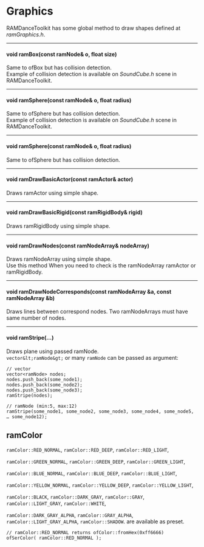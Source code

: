 
# Graphics

RAMDanceToolkit has some global method to draw shapes defined at _ramGraphics.h_.

---

#### void ramBox(const ramNode& o, float size)

Same to ofBox but has collision detection.  
Example of collision detection is available on _SoundCube.h_ scene in RAMDanceToolkit.

---

#### void ramSphere(const ramNode& o, float radius)

Same to ofSphere but has collision detection.  
Example of collision detection is available on _SoundCube.h_ scene in RAMDanceToolkit.

---

#### void ramSphere(const ramNode& o, float radius)

Same to ofSphere but has collision detection.

---

#### void ramDrawBasicActor(const ramActor& actor)

Draws ramActor using simple shape.

---

#### void ramDrawBasicRigid(const ramRigidBody& rigid)

Draws ramRigidBody using simple shape.

----

#### void ramDrawNodes(const ramNodeArray& nodeArray)

Draws ramNodeArray using simple shape.  
Use this method When you need to check is the ramNodeArray ramActor or ramRigidBody.

----

#### void ramDrawNodeCorresponds(const ramNodeArray &a, const ramNodeArray &b)

Draws lines between correspond nodes. Two ramNodeArrays must have same number of nodes.

----

#### void ramStripe(...)

Draws plane using passed ramNode.  
`vector&lt;ramNode&gt;` or many `ramNode` can be passed as argument:
	
	// vector
	vector<ramNode> nodes;
	nodes.push_back(some_node1);
	nodes.push_back(some_node2);
	nodes.push_back(some_node3);
	ramStripe(nodes);
	
	// ramNode (min:5, max:12)
	ramStripe(some_node1, some_node2, some_node3, some_node4, some_node5, … some_node12);



## ramColor


`ramColor::RED_NORMAL`,
`ramColor::RED_DEEP`,
`ramColor::RED_LIGHT`,

`ramColor::GREEN_NORMAL`,
`ramColor::GREEN_DEEP`,
`ramColor::GREEN_LIGHT`,

`ramColor::BLUE_NORMAL`,
`ramColor::BLUE_DEEP`,
`ramColor::BLUE_LIGHT`,

`ramColor::YELLOW_NORMAL`,
`ramColor::YELLOW_DEEP`,
`ramColor::YELLOW_LIGHT`,

`ramColor::BLACK`,
`ramColor::DARK_GRAY`,
`ramColor::GRAY`,
`ramColor::LIGHT_GRAY`,
`ramColor::WHITE`,

`ramColor::DARK_GRAY_ALPHA`,
`ramColor::GRAY_ALPHA`,
`ramColor::LIGHT_GRAY_ALPHA`,
`ramColor::SHADOW`.
are available as preset. 
	
	// ramColor::RED_NORMAL returns ofColor::fromHex(0xff6666)
	ofSerColor( ramColor::RED_NORMAL );




